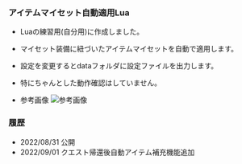 ### アイテムマイセット自動適用Lua

- Luaの練習用(自分用)に作成しました。  
- マイセット装備に紐づいたアイテムマイセットを自動で適用します。  
- 設定を変更するとdataフォルダに設定ファイルを出力します。
- 特にちゃんとした動作確認はしていません。  

- 参考画像
![参考画像](https://user-images.githubusercontent.com/45515784/187859415-94c6ffb9-7b31-4db2-91d5-f86c1e9ebb15.png)

### 履歴
- 2022/08/31 公開  
- 2022/09/01 クエスト帰還後自動アイテム補充機能追加  
